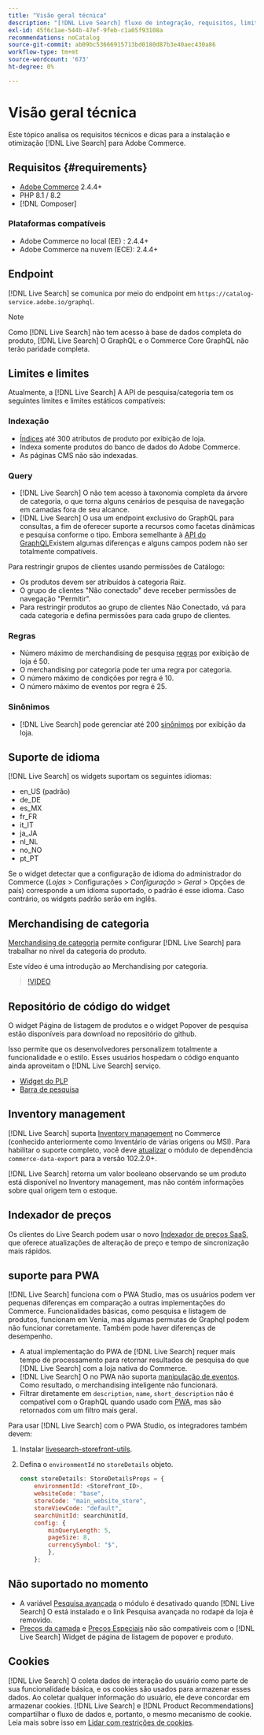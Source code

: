 ```yaml
---
title: "Visão geral técnica"
description: "[!DNL Live Search] fluxo de integração, requisitos, limites e limitações do sistema"
exl-id: 45f6c1ae-544b-47ef-9feb-c1a05f93108a
recommendations: noCatalog
source-git-commit: ab09bc53666915713bd0180d87b3e40aec430a86
workflow-type: tm+mt
source-wordcount: '673'
ht-degree: 0%

---
```


# Visão geral técnica

Este tópico analisa os requisitos técnicos e dicas para a instalação e otimização [!DNL Live Search] para Adobe Commerce.

## Requisitos {#requirements}

* [Adobe Commerce](https://business.adobe.com/products/magento/magento-commerce.html) 2.4.4+
* PHP 8.1 / 8.2
* [!DNL Composer]

### Plataformas compatíveis

* Adobe Commerce no local (EE) : 2.4.4+
* Adobe Commerce na nuvem (ECE): 2.4.4+

## Endpoint

[!DNL Live Search] se comunica por meio do endpoint em `https://catalog-service.adobe.io/graphql`.

>[!NOTE]
>
>Como [!DNL Live Search] não tem acesso à base de dados completa do produto, [!DNL Live Search] O GraphQL e o Commerce Core GraphQL não terão paridade completa.

## Limites e limites

Atualmente, a [!DNL Live Search] A API de pesquisa/categoria tem os seguintes limites e limites estáticos compatíveis:

### Indexação

* [Índices](indexing.md) até 300 atributos de produto por exibição de loja.
* Indexa somente produtos do banco de dados do Adobe Commerce.
* As páginas CMS não são indexadas.

### Query

* [!DNL Live Search] O não tem acesso à taxonomia completa da árvore de categoria, o que torna alguns cenários de pesquisa de navegação em camadas fora de seu alcance.
* [!DNL Live Search] O usa um endpoint exclusivo do GraphQL para consultas, a fim de oferecer suporte a recursos como facetas dinâmicas e pesquisa conforme o tipo. Embora semelhante à [API do GraphQL](https://developer.adobe.com/commerce/webapi/graphql/)Existem algumas diferenças e alguns campos podem não ser totalmente compatíveis.

Para restringir grupos de clientes usando permissões de Catálogo:

* Os produtos devem ser atribuídos à categoria Raiz.
* O grupo de clientes &quot;Não conectado&quot; deve receber permissões de navegação &quot;Permitir&quot;.
* Para restringir produtos ao grupo de clientes Não Conectado, vá para cada categoria e defina permissões para cada grupo de clientes.

### Regras

* Número máximo de merchandising de pesquisa [regras](rules.md) por exibição de loja é 50.
* O merchandising por categoria pode ter uma regra por categoria.
* O número máximo de condições por regra é 10.
* O número máximo de eventos por regra é 25.

### Sinônimos

* [!DNL Live Search] pode gerenciar até 200 [sinônimos](synonyms.md) por exibição da loja.

## Suporte de idioma

[!DNL Live Search] os widgets suportam os seguintes idiomas:

* en_US (padrão)
* de_DE
* es_MX
* fr_FR
* it_IT
* ja_JA
* nl_NL
* no_NO
* pt_PT

Se o widget detectar que a configuração de idioma do administrador do Commerce (_Lojas_ > Configurações > _Configuração_ > _Geral_ > Opções de país) corresponde a um idioma suportado, o padrão é esse idioma. Caso contrário, os widgets padrão serão em inglês.

## Merchandising de categoria

[Merchandising de categoria](category-merch.md) permite configurar [!DNL Live Search] para trabalhar no nível da categoria do produto.

Este vídeo é uma introdução ao Merchandising por categoria.

>[!VIDEO](https://video.tv.adobe.com/v/3424617)

## Repositório de código do widget

O widget Página de listagem de produtos e o widget Popover de pesquisa estão disponíveis para download no repositório do github.

Isso permite que os desenvolvedores personalizem totalmente a funcionalidade e o estilo. Esses usuários hospedam o código enquanto ainda aproveitam o [!DNL Live Search] serviço.

* [Widget do PLP](https://github.com/adobe/storefront-product-listing-page)
* [Barra de pesquisa](https://github.com/adobe/storefront-search-as-you-type)

## Inventory management

[!DNL Live Search] suporta [Inventory management](https://experienceleague.adobe.com/docs/commerce-admin/inventory/introduction.html) no Commerce (conhecido anteriormente como Inventário de várias origens ou MSI). Para habilitar o suporte completo, você deve [atualizar](install.md#update) o módulo de dependência `commerce-data-export` para a versão 102.2.0+.

[!DNL Live Search] retorna um valor booleano observando se um produto está disponível no Inventory management, mas não contém informações sobre qual origem tem o estoque.

## Indexador de preços

Os clientes do Live Search podem usar o novo [Indexador de preços SaaS](../price-index/index.md), que oferece atualizações de alteração de preço e tempo de sincronização mais rápidos.

## suporte para PWA

[!DNL Live Search] funciona com o PWA Studio, mas os usuários podem ver pequenas diferenças em comparação a outras implementações do Commerce. Funcionalidades básicas, como pesquisa e listagem de produtos, funcionam em Venia, mas algumas permutas de Graphql podem não funcionar corretamente. Também pode haver diferenças de desempenho.

* A atual implementação do PWA de [!DNL Live Search] requer mais tempo de processamento para retornar resultados de pesquisa do que [!DNL Live Search] com a loja nativa do Commerce.
* [!DNL Live Search] O no PWA não suporta [manipulação de eventos](https://developer.adobe.com/commerce/services/shared-services/storefront-events/sdk/). Como resultado, o merchandising inteligente não funcionará.
* Filtrar diretamente em `description`, `name`, `short_description` não é compatível com o GraphQL quando usado com [PWA](https://developer.adobe.com/commerce/pwa-studio/), mas são retornados com um filtro mais geral.

Para usar [!DNL Live Search] com o PWA Studio, os integradores também devem:

1. Instalar [livesearch-storefront-utils](https://www.npmjs.com/package/@magento/ds-livesearch-storefront-utils).
1. Defina o `environmentId` no `storeDetails` objeto.

   ```javascript
   const storeDetails: StoreDetailsProps = {
       environmentId: <Storefront_ID>,
       websiteCode: "base",
       storeCode: "main_website_store",
       storeViewCode: "default",
       searchUnitId: searchUnitId,
       config: {
           minQueryLength: 5,
           pageSize: 8,
           currencySymbol: "$",
           },
       };
   ```

## Não suportado no momento

* A variável [Pesquisa avançada](https://experienceleague.adobe.com/docs/commerce-admin/catalog/catalog/search/search.html#advanced-search) o módulo é desativado quando [!DNL Live Search] O está instalado e o link Pesquisa avançada no rodapé da loja é removido.
* [Preços da camada](https://experienceleague.adobe.com/docs/commerce-admin/catalog/products/pricing/product-price-tier.html) e [Preços Especiais](https://experienceleague.adobe.com/docs/commerce-admin/catalog/products/pricing/product-price-special.html) não são compatíveis com o [!DNL Live Search] Widget de página de listagem de popover e produto.

## Cookies

[!DNL Live Search] O coleta dados de interação do usuário como parte de sua funcionalidade básica, e os cookies são usados para armazenar esses dados. Ao coletar qualquer informação do usuário, ele deve concordar em armazenar cookies. [!DNL Live Search] e [!DNL Product Recommendations] compartilhar o fluxo de dados e, portanto, o mesmo mecanismo de cookie. Leia mais sobre isso em [Lidar com restrições de cookies](https://experienceleague.adobe.com/docs/commerce-merchant-services/product-recommendations/developer/setting-cookie.html).
